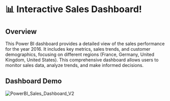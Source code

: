 # 📊 Interactive Sales Dashboard!

## Overview
This Power BI dashboard provides a detailed view of the sales performance for the year 2016. 
It includes key metrics, sales trends, and customer demographics, focusing on different regions (France, Germany, United Kingdom, United States). 
This comprehensive dashboard allows users to monitor sales data, analyze trends, and make informed decisions.

## Dashboard Demo
![PowerBI_Sales_Dashboard_V2](demo/SalesDemo.gif)
